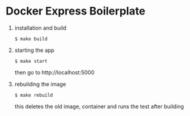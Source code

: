 # Docker Express Boilerplate

1. installation and build
    ```
    $ make build
    ```

2. starting the app
    ```
    $ make start
    ```
    then go to http://localhost:5000

3. rebuilding the image
    ```
    $ make rebuild
    ```
    this deletes the old image, container and runs the test after building



